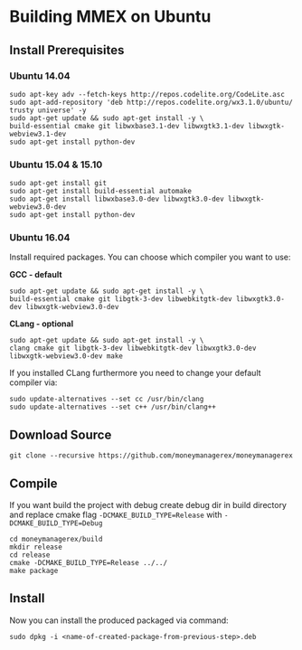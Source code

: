 # Building MMEX on Ubuntu

## Install Prerequisites

### Ubuntu 14.04
	sudo apt-key adv --fetch-keys http://repos.codelite.org/CodeLite.asc
	sudo apt-add-repository 'deb http://repos.codelite.org/wx3.1.0/ubuntu/ trusty universe' -y
	sudo apt-get update && sudo apt-get install -y \
	build-essential cmake git libwxbase3.1-dev libwxgtk3.1-dev libwxgtk-webview3.1-dev
	sudo apt-get install python-dev

### Ubuntu 15.04 & 15.10
	sudo apt-get install git
	sudo apt-get install build-essential automake
	sudo apt-get install libwxbase3.0-dev libwxgtk3.0-dev libwxgtk-webview3.0-dev
	sudo apt-get install python-dev

### Ubuntu 16.04
Install required packages. You can choose which compiler you want to use:

**GCC - default**

	sudo apt-get update && sudo apt-get install -y \
	build-essential cmake git libgtk-3-dev libwebkitgtk-dev libwxgtk3.0-dev libwxgtk-webview3.0-dev

**CLang - optional**

    sudo apt-get update && sudo apt-get install -y \
    clang cmake git libgtk-3-dev libwebkitgtk-dev libwxgtk3.0-dev libwxgtk-webview3.0-dev make

If you installed CLang furthermore you need to change your default compiler via: 

    sudo update-alternatives --set cc /usr/bin/clang
    sudo update-alternatives --set c++ /usr/bin/clang++

## Download Source
	git clone --recursive https://github.com/moneymanagerex/moneymanagerex
	
## Compile
If you want build the project with debug create debug dir in build directory
and replace cmake flag
`-DCMAKE_BUILD_TYPE=Release`
with
`-DCMAKE_BUILD_TYPE=Debug`

    cd moneymanagerex/build
    mkdir release
    cd release
    cmake -DCMAKE_BUILD_TYPE=Release ../../
	make package
	
## Install
Now you can install the produced packaged via command:

    sudo dpkg -i <name-of-created-package-from-previous-step>.deb
